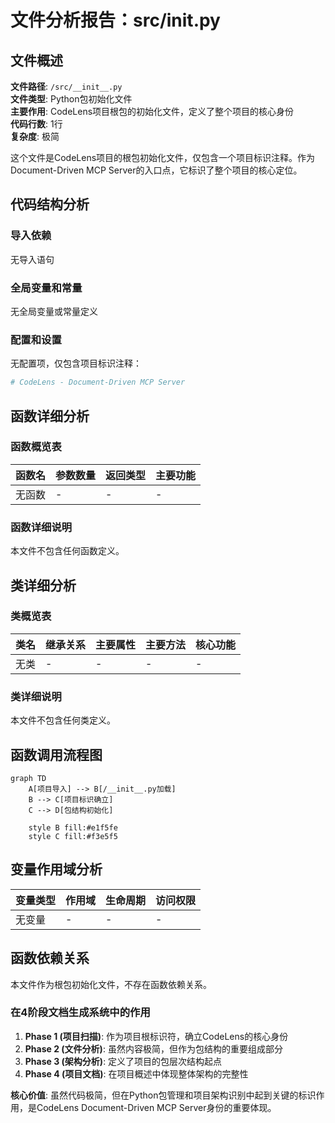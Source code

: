 # 文件分析报告：src/__init__.py

## 文件概述

**文件路径**: `/src/__init__.py`  
**文件类型**: Python包初始化文件  
**主要作用**: CodeLens项目根包的初始化文件，定义了整个项目的核心身份  
**代码行数**: 1行  
**复杂度**: 极简

这个文件是CodeLens项目的根包初始化文件，仅包含一个项目标识注释。作为Document-Driven MCP Server的入口点，它标识了整个项目的核心定位。

## 代码结构分析

### 导入依赖
无导入语句

### 全局变量和常量
无全局变量或常量定义

### 配置和设置
无配置项，仅包含项目标识注释：
```python
# CodeLens - Document-Driven MCP Server
```

## 函数详细分析

### 函数概览表
| 函数名 | 参数数量 | 返回类型 | 主要功能 |
|--------|----------|----------|----------|
| 无函数 | - | - | - |

### 函数详细说明
本文件不包含任何函数定义。

## 类详细分析

### 类概览表
| 类名 | 继承关系 | 主要属性 | 主要方法 | 核心功能 |
|------|----------|----------|----------|----------|
| 无类 | - | - | - | - |

### 类详细说明
本文件不包含任何类定义。

## 函数调用流程图

```mermaid
graph TD
    A[项目导入] --> B[/__init__.py加载]
    B --> C[项目标识确立]
    C --> D[包结构初始化]
    
    style B fill:#e1f5fe
    style C fill:#f3e5f5
```

## 变量作用域分析

| 变量类型 | 作用域 | 生命周期 | 访问权限 |
|----------|--------|----------|----------|
| 无变量 | - | - | - |

## 函数依赖关系

本文件作为根包初始化文件，不存在函数依赖关系。

### 在4阶段文档生成系统中的作用

1. **Phase 1 (项目扫描)**: 作为项目根标识符，确立CodeLens的核心身份
2. **Phase 2 (文件分析)**: 虽然内容极简，但作为包结构的重要组成部分
3. **Phase 3 (架构分析)**: 定义了项目的包层次结构起点
4. **Phase 4 (项目文档)**: 在项目概述中体现整体架构的完整性

**核心价值**: 虽然代码极简，但在Python包管理和项目架构识别中起到关键的标识作用，是CodeLens Document-Driven MCP Server身份的重要体现。
